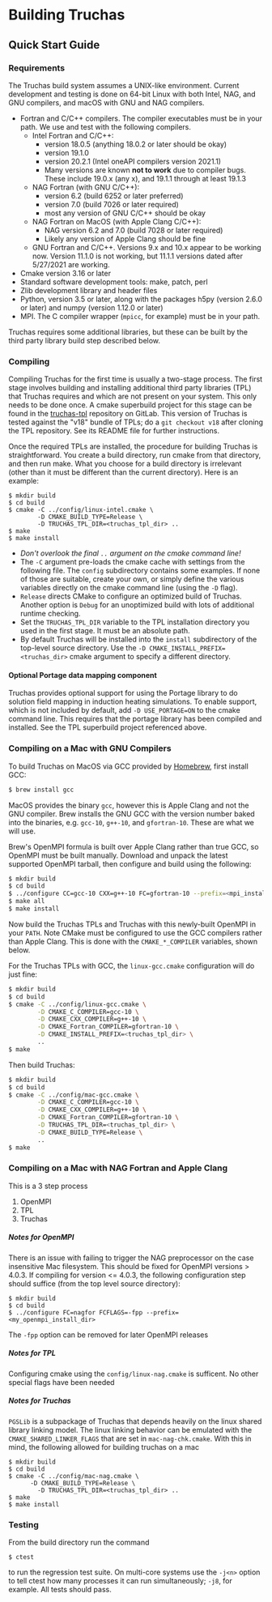 Building Truchas
===============================================================================
## Quick Start Guide

### Requirements
The Truchas build system assumes a UNIX-like environment. Current development
and testing is done on 64-bit Linux with both Intel, NAG, and GNU compilers,
and macOS with GNU and NAG compilers.
* Fortran and C/C++ compilers.  The compiler executables must be in your path.
  We use and test with the following compilers.
    - Intel Fortran and C/C++:
        - version 18.0.5 (anything 18.0.2 or later should be okay)
        - version 19.1.0
        - version 20.2.1 (Intel oneAPI compilers version 2021.1)
        - Many versions are known **not to work** due to compiler bugs. These
          include 19.0.x (any x), and 19.1.1 through at least 19.1.3
    - NAG Fortran (with GNU C/C++):
        - version 6.2 (build 6252 or later preferred)
        - version 7.0 (build 7026 or later required)
        - most any version of GNU C/C++ should be okay
    - NAG Fortran on MacOS (with Apple Clang C/C++):
	    - NAG version 6.2 and 7.0 (build 7028 or later required)
		- Likely any version of Apple Clang should be fine
    - GNU Fortran and C/C++. Versions 9.x and 10.x appear to be working now.
      Version 11.1.0 is not working, but 11.1.1 versions dated after 5/27/2021
      are working.
* Cmake version 3.16 or later
* Standard software development tools: make, patch, perl
* Zlib development library and header files
* Python, version 3.5 or later, along with the packages h5py (version 2.6.0 or
  later) and numpy (version 1.12.0 or later)
* MPI.  The C compiler wrapper (`mpicc`, for example) must be in your path.

Truchas requires some additional libraries, but these can be built by the
third party library build step described below.

### Compiling
Compiling Truchas for the first time is usually a two-stage process.  The
first stage involves building and installing additional third party libraries
(TPL) that Truchas requires and which are not present on your system.  This
only needs to be done once.  A cmake superbuild project for this stage can be
found in the [truchas-tpl](https://gitlab.com/truchas/truchas-tpl) repository
on GitLab. This version of Truchas is tested against the "v18" bundle of TPLs;
do a `git checkout v18` after cloning the TPL repository. See its README file
for further instructions.

Once the required TPLs are installed, the procedure for building Truchas is
straightforward. You create a build directory, run cmake from that directory,
and then run make. What you choose for a build directory is irrelevant (other
than it must be different than the current directory). Here is an example:

    $ mkdir build
    $ cd build
    $ cmake -C ../config/linux-intel.cmake \
            -D CMAKE_BUILD_TYPE=Release \
            -D TRUCHAS_TPL_DIR=<truchas_tpl_dir> ..
    $ make
    $ make install

* *Don't overlook the final `..` argument on the cmake command line!*
* The `-C` argument pre-loads the cmake cache with settings from the following
  file. The `config` subdirectory contains some examples. If none of those are
  suitable, create your own, or simply define the various variables directly
  on the cmake command line (using the `-D` flag).
* `Release` directs CMake to configure an optimized build of Truchas. Another
  option is `Debug` for an unoptimized build with lots of additional runtime
  checking.
* Set the `TRUCHAS_TPL_DIR` variable to the TPL installation directory you
  used in the first stage. It must be an absolute path.
* By default Truchas will be installed into the `install` subdirectory of the
  top-level source directory. Use the `-D CMAKE_INSTALL_PREFIX=<truchas_dir>`
  cmake argument to specify a different directory.

#### Optional Portage data mapping component
Truchas provides optional support for using the Portage library to do solution
field mapping in induction heating simulations. To enable support, which is
not included by default, add `-D USE_PORTAGE=ON` to the cmake command line.
This requires that the portage library has been compiled and installed. See
the TPL superbuild project referenced above.


### Compiling on a Mac with GNU Compilers
To build Truchas on MacOS via GCC provided by [Homebrew](https://brew.sh/),
first install GCC:

```sh
$ brew install gcc
```

MacOS provides the binary `gcc`, however this is Apple Clang and not the GNU
compiler. Brew installs the GNU GCC with the version number baked into the
binaries, e.g. `gcc-10`, `g++-10`, and `gfortran-10`. These are what we will
use.

Brew's OpenMPI formula is built over Apple Clang rather than true GCC, so
OpenMPI must be built manually. Download and unpack the latest supported OpenMPI
tarball, then configure and build using the following:

```sh
$ mkdir build
$ cd build
$ ../configure CC=gcc-10 CXX=g++-10 FC=gfortran-10 --prefix=<mpi_install_dir>
$ make all
$ make install
```

Now build the Truchas TPLs and Truchas with this newly-built OpenMPI in your
`PATH`. Note CMake must be configured to use the GCC compilers rather than Apple
Clang. This is done with the `CMAKE_*_COMPILER` variables, shown below.

For the Truchas TPLs with GCC, the `linux-gcc.cmake` configuration will do just
fine:

```sh
$ mkdir build
$ cd build
$ cmake -C ../config/linux-gcc.cmake \
        -D CMAKE_C_COMPILER=gcc-10 \
        -D CMAKE_CXX_COMPILER=g++-10 \
        -D CMAKE_Fortran_COMPILER=gfortran-10 \
        -D CMAKE_INSTALL_PREFIX=<truchas_tpl_dir> \
        ..
$ make
```

Then build Truchas:

```sh
$ mkdir build
$ cd build
$ cmake -C ../config/mac-gcc.cmake \
        -D CMAKE_C_COMPILER=gcc-10 \
        -D CMAKE_CXX_COMPILER=g++-10 \
        -D CMAKE_Fortran_COMPILER=gfortran-10 \
        -D TRUCHAS_TPL_DIR=<truchas_tpl_dir> \
        -D CMAKE_BUILD_TYPE=Release \
        ..
$ make
```


### Compiling on a Mac with NAG Fortran and Apple Clang
This is a 3 step process

1. OpenMPI
2. TPL
3. Truchas

##### Notes for OpenMPI
There is an issue with failing to trigger the NAG preprocessor on the
case insensitive Mac filesystem.  This should be fixed for OpenMPI
versions > 4.0.3.  If compiling for version <= 4.0.3, the following
configuration step should suffice (from the top level source
directory):

	$ mkdir build
	$ cd build
	$ ../configure FC=nagfor FCFLAGS=-fpp --prefix=<my_openmpi_install_dir>

The `-fpp` option can be removed for later OpenMPI releases

##### Notes for TPL
Configuring cmake using the `config/linux-nag.cmake` is sufficent.  No other
special flags have been needed

##### Notes for Truchas
`PGSLib` is a subpackage of Truchas that depends heavily on the linux
shared library linking model.  The linux linking behavior can be
emulated with the `CMAKE_SHARED_LINKER_FLAGS` that are set in
`mac-nag-chk.cmake`.  With this in mind, the following allowed for
building truchas on a mac

	$ mkdir build
    $ cd build
    $ cmake -C ../config/mac-nag.cmake \
          -D CMAKE_BUILD_TYPE=Release \
	        -D TRUCHAS_TPL_DIR=<truchas_tpl_dir> ..
    $ make
    $ make install

### Testing
From the build directory run the command

    $ ctest

to run the regression test suite. On multi-core systems use the `-j<n>` option
to tell ctest how many processes it can run simultaneously; `-j8`, for example.
All tests should pass.
